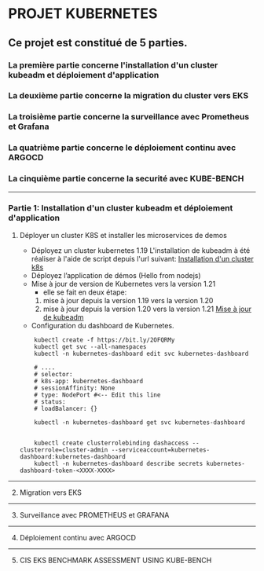 # PROJET KUBERNETES

## Ce projet est constitué de 5 parties. 
### La première partie concerne l'installation d'un cluster  kubeadm  et déploiement d'application
### La deuxième partie concerne la migration du cluster vers EKS
### La troisième partie concerne la surveillance avec Prometheus et Grafana
### La quatrième partie concerne le déploiement continu avec ARGOCD
### La cinquième partie concerne la securité avec KUBE-BENCH 

---
### Partie 1: Installation d'un cluster  kubeadm  et déploiement d'application

1. Déployer un cluster K8S et installer les microservices de demos
    * Déployez un cluster kubernetes 1.19
    L'installation de kubeadm à été réaliser à l'aide de script depuis l'url suivant:
    [Installation d'un cluster k8s](https://github.com/OusmanaTraore/kubernetes/tree/master/kubernetes_fundamental/Installation_kubernetes%20_V2) 
    * Déployez l’application de démos (Hello from nodejs)
    * Mise à jour de version de Kubernetes vers la version 1.21
        - elle se fait en deux étape:
        1. mise à jour depuis la version 1.19 vers la version 1.20
        2.  mise à jour depuis la version 1.20 vers la version 1.21
        [Mise à jour de kubeadm](https://raw.githubusercontent.com/OusmanaTraore/all/master/PROJET/upgrade.sh) 
    * Configuration du dashboard de Kubernetes.

    ```
        kubectl create -f https://bit.ly/2OFQRMy
        kubectl get svc --all-namespaces
        kubectl -n kubernetes-dashboard edit svc kubernetes-dashboard

        # ....
        # selector:
        # k8s-app: kubernetes-dashboard
        # sessionAffinity: None
        # type: NodePort #<-- Edit this line
        # status:
        # loadBalancer: {}

        kubectl -n kubernetes-dashboard get svc kubernetes-dashboard


        kubectl create clusterrolebinding dashaccess --clusterrole=cluster-admin --serviceaccount=kubernetes-dashboard:kubernetes-dashboard
        kubectl -n kubernetes-dashboard describe secrets kubernetes-dashboard-token-<XXXX-XXXX>
    ``` 

---
2. Migration vers EKS
---
3. Surveillance avec PROMETHEUS et GRAFANA
---
4. Déploiement continu avec ARGOCD
---
5. CIS EKS BENCHMARK ASSESSMENT USING KUBE-BENCH
